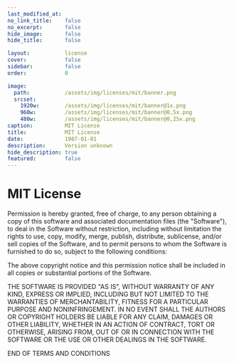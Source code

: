 ```yaml
---
last_modified_at: 
no_link_title:    false 
no_excerpt:       false 
hide_image:       false
hide_title:       false

layout:           license
cover:            false
sidebar:          false
order:            0

image:
  path:           /assets/img/licenses/mit/banner.png
  srcset:
    1920w:        /assets/img/licenses/mit/banner@1x.png
    960w:         /assets/img/licenses/mit/banner@0,5x.png
    480w:         /assets/img/licenses/mit/banner@0,25x.png
caption:          MIT License
title:            MIT License
date:             1987-01-01
description:      Version unknown
hide_description: true
featured:         false
---
```


# MIT License

Permission is hereby granted, free of charge, to any person obtaining a copy of this software and associated documentation files (the "Software"), to deal in the Software without restriction, including without limitation the rights to use, copy, modify, merge, publish, distribute, sublicense, and/or sell copies of the Software, and to permit persons to whom the Software is furnished to do so, subject to the following conditions:

The above copyright notice and this permission notice shall be included in all copies or substantial portions of the Software.

THE SOFTWARE IS PROVIDED "AS IS", WITHOUT WARRANTY OF ANY KIND, EXPRESS OR IMPLIED, INCLUDING BUT NOT LIMITED TO THE WARRANTIES OF MERCHANTABILITY, FITNESS FOR A PARTICULAR PURPOSE AND NONINFRINGEMENT. IN NO EVENT SHALL THE AUTHORS OR COPYRIGHT HOLDERS BE LIABLE FOR ANY CLAIM, DAMAGES OR OTHER LIABILITY, WHETHER IN AN ACTION OF CONTRACT, TORT OR OTHERWISE, ARISING FROM, OUT OF OR IN CONNECTION WITH THE SOFTWARE OR THE USE OR OTHER DEALINGS IN THE SOFTWARE.

END OF TERMS AND CONDITIONS
